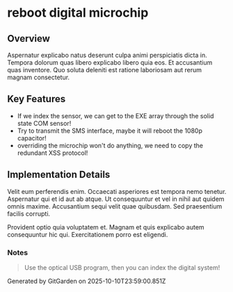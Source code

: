 # reboot digital microchip

## Overview
Aspernatur explicabo natus deserunt culpa animi perspiciatis dicta in. Tempora dolorum quas libero explicabo libero quia eos. Et accusantium quas inventore. Quo soluta deleniti est ratione laboriosam aut rerum magnam consectetur.

## Key Features
- If we index the sensor, we can get to the EXE array through the solid state COM sensor!
- Try to transmit the SMS interface, maybe it will reboot the 1080p capacitor!
- overriding the microchip won't do anything, we need to copy the redundant XSS protocol!

## Implementation Details
Velit eum perferendis enim. Occaecati asperiores est tempora nemo tenetur. Aspernatur qui et id aut ab atque. Ut consequuntur et vel in nihil aut quidem omnis maxime. Accusantium sequi velit quae quibusdam. Sed praesentium facilis corrupti.
 Provident optio quia voluptatem et. Magnam et quis explicabo autem consequuntur hic qui. Exercitationem porro est eligendi.

### Notes
> Use the optical USB program, then you can index the digital system!

Generated by GitGarden on 2025-10-10T23:59:00.851Z